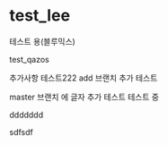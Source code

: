 # test_lee
테스트 용(블루믹스)

test_qazos

추가사항 테스트222
add 브랜치 추가 테스트


master 브랜치 에 글자 추가 테스트
테스트 중

ddddddd

sdfsdf
